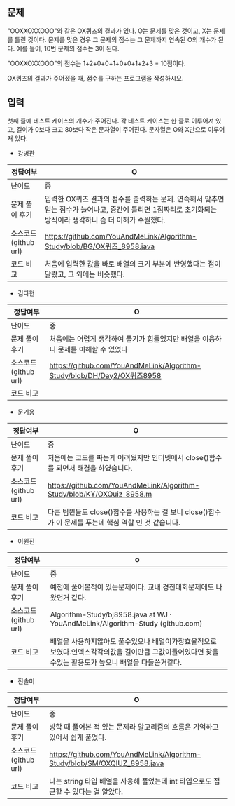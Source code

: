 ## 문제

"OOXXOXXOOO"와 같은 OX퀴즈의 결과가 있다. O는 문제를 맞은 것이고, X는 문제를 틀린 것이다. 문제를 맞은 경우 그 문제의 점수는 그 문제까지 연속된 O의 개수가 된다. 예를 들어, 10번 문제의 점수는 3이 된다.

"OOXXOXXOOO"의 점수는 1+2+0+0+1+0+0+1+2+3 = 10점이다.

OX퀴즈의 결과가 주어졌을 때, 점수를 구하는 프로그램을 작성하시오.

## 입력

첫째 줄에 테스트 케이스의 개수가 주어진다. 각 테스트 케이스는 한 줄로 이루어져 있고, 길이가 0보다 크고 80보다 작은 문자열이 주어진다. 문자열은 O와 X만으로 이루어져 있다.

- 강병관

| 정답여부 | O |
| --- | --- |
| 난이도 | 중 |
| 문제 풀이 후기 | 입력한 OX퀴즈 결과의 점수를 출력하는 문제. 연속해서 맞추면 얻는 점수가 늘어나고, 중간에 틀리면 1점짜리로 초기화되는 방식이라 생각하니 좀 더 이해가 수월했다. |
| 소스코드(github url) | https://github.com/YouAndMeLink/Algorithm-Study/blob/BG/OX퀴즈_8958.java |
| 코드 비교 | 처음에 입력한 값을 바로 배열의 크기 부분에 반영했다는 점이 달랐고, 그 외에는 비슷했다. |
- 김다현

| 정답여부 | O |
| --- | --- |
| 난이도 | 중 |
| 문제 풀이 후기 | 처음에는 어렵게 생각하여 풀기가 힘들었지만 배열을 이용하니 문제를 이해할 수 있었다 |
| 소스코드(github url) | https://github.com/YouAndMeLink/Algorithm-Study/blob/DH/Day2/OX퀴즈8958 |
| 코드 비교 |  |
- 문기용

| 정답여부 | O |
| --- | --- |
| 난이도 | 중 |
| 문제 풀이 후기 | 처음에는 코드를 짜는게 어려웠지만 인터넷에서 close()함수를 되면서 해결을 하였습니다. |
| 소스코드(github url) | https://github.com/YouAndMeLink/Algorithm-Study/blob/KY/OXQuiz_8958.m |
| 코드 비교 | 다른 팀원들도 close()함수를 사용하는 걸 보니 close()함수가 이 문제를 푸는데 핵심 역할 인 것 같습니다. |
- 이원진

| 정답여부 | ㅇ |
| --- | --- |
| 난이도 | 중 |
| 문제 풀이 후기 | 예전에 풀어본적이 있는문제이다. 교내 경진대회문제에도 나왔던거 같다. |
| 소스코드(github url) | Algorithm-Study/bj8958.java at WJ · YouAndMeLink/Algorithm-Study (github.com) |
| 코드 비교 | 배열을 사용하지않아도 풀수있으나 배열이가장효율적으로 보였다.인덱스각각의값을 길이만큼 그값이들어있다면 찾을수있는 활용도가 높으니 배열을 다들쓴거같다. |
- 진솔미

| 정답여부 | O |
| --- | --- |
| 난이도 | 중 |
| 문제 풀이 후기 | 방학 때 풀어본 적 있는 문제라 알고리즘의 흐름은 기억하고 있어서 쉽게 풀었다. |
| 소스코드(github url) | https://github.com/YouAndMeLink/Algorithm-Study/blob/SM/OXQIUZ_8958.java |
| 코드 비교 | 나는 string 타입 배열을 사용해 풀었는데 int 타입으로도 접근할 수 있다는 걸 알았다. |
